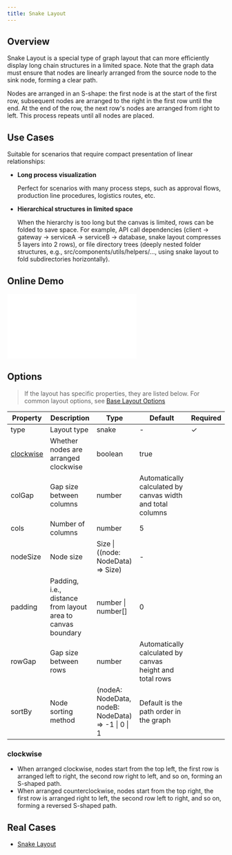 ```yaml
---
title: Snake Layout
---
```


## Overview

Snake Layout is a special type of graph layout that can more efficiently display long chain structures in a limited space. Note that the graph data must ensure that nodes are linearly arranged from the source node to the sink node, forming a clear path.

Nodes are arranged in an S-shape: the first node is at the start of the first row, subsequent nodes are arranged to the right in the first row until the end. At the end of the row, the next row's nodes are arranged from right to left. This process repeats until all nodes are placed.

## Use Cases

Suitable for scenarios that require compact presentation of linear relationships:

- **Long process visualization**

  Perfect for scenarios with many process steps, such as approval flows, production line procedures, logistics routes, etc.

- **Hierarchical structures in limited space**

  When the hierarchy is too long but the canvas is limited, rows can be folded to save space. For example, API call dependencies (client → gateway → serviceA → serviceB → database, snake layout compresses 5 layers into 2 rows), or file directory trees (deeply nested folder structures, e.g., src/components/utils/helpers/..., using snake layout to fold subdirectories horizontally).

## Online Demo

<embed src="@/common/api/layouts/snake.md"></embed>

## Options

> If the layout has specific properties, they are listed below. For common layout options, see [Base Layout Options](/en/manual/layout/build-in/base-layout)

| Property                | Description                                                 | Type                                               | Default                                                    | Required |
| ----------------------- | ----------------------------------------------------------- | -------------------------------------------------- | ---------------------------------------------------------- | -------- |
| type                    | Layout type                                                 | snake                                              | -                                                          | ✓        |
| [clockwise](#clockwise) | Whether nodes are arranged clockwise                        | boolean                                            | true                                                       |          |
| colGap                  | Gap size between columns                                    | number                                             | Automatically calculated by canvas width and total columns |          |
| cols                    | Number of columns                                           | number                                             | 5                                                          |          |
| nodeSize                | Node size                                                   | Size \| ((node: NodeData) => Size)                 | -                                                          |          |
| padding                 | Padding, i.e., distance from layout area to canvas boundary | number \| number[]                                 | 0                                                          |          |
| rowGap                  | Gap size between rows                                       | number                                             | Automatically calculated by canvas height and total rows   |          |
| sortBy                  | Node sorting method                                         | (nodeA: NodeData, nodeB: NodeData) => -1 \| 0 \| 1 | Default is the path order in the graph                     |          |

### clockwise

- When arranged clockwise, nodes start from the top left, the first row is arranged left to right, the second row right to left, and so on, forming an S-shaped path.
- When arranged counterclockwise, nodes start from the top right, the first row is arranged right to left, the second row left to right, and so on, forming a reversed S-shaped path.

## Real Cases

- [Snake Layout](/en/examples/layout/snake/#basic)
